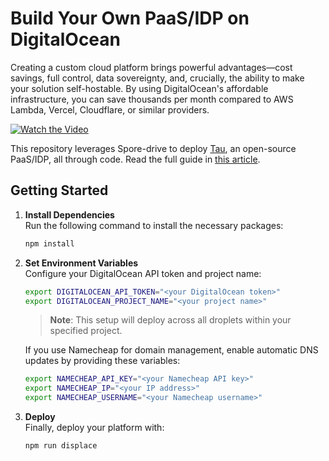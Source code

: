 # Build Your Own PaaS/IDP on DigitalOcean

Creating a custom cloud platform brings powerful advantages—cost savings, full control, data sovereignty, and, crucially, the ability to make your solution self-hostable. By using DigitalOcean's affordable infrastructure, you can save thousands per month compared to AWS Lambda, Vercel, Cloudflare, or similar providers.

[![Watch the Video](https://img.youtube.com/vi/T4b5Vf9V1zQ/0.jpg)](https://www.youtube.com/watch?v=T4b5Vf9V1zQ)

This repository leverages Spore-drive to deploy [Tau](https://github.com/taubyte/tau), an open-source PaaS/IDP, all through code. Read the full guide in [this article](https://medium.com/@fodil.samy/spore-drive-building-a-cloud-platform-in-a-few-lines-of-code-bd3730a95cde).

## Getting Started

1. **Install Dependencies**  
   Run the following command to install the necessary packages:
   ```bash
   npm install
   ```

2. **Set Environment Variables**  
   Configure your DigitalOcean API token and project name:
   ```bash
   export DIGITALOCEAN_API_TOKEN="<your DigitalOcean token>"
   export DIGITALOCEAN_PROJECT_NAME="<your project name>"
   ```
   > **Note**: This setup will deploy across all droplets within your specified project.
   
   If you use Namecheap for domain management, enable automatic DNS updates by providing these variables:
   ```bash
   export NAMECHEAP_API_KEY="<your Namecheap API key>"
   export NAMECHEAP_IP="<your IP address>"
   export NAMECHEAP_USERNAME="<your Namecheap username>"
   ```

3. **Deploy**  
   Finally, deploy your platform with:
   ```bash
   npm run displace
   ```

